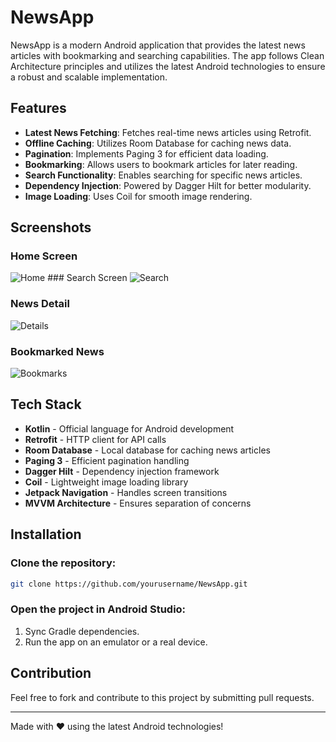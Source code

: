 # NewsApp

NewsApp is a modern Android application that provides the latest news articles with bookmarking and searching capabilities. The app follows Clean Architecture principles and utilizes the latest Android technologies to ensure a robust and scalable implementation.

## Features
- **Latest News Fetching**: Fetches real-time news articles using Retrofit.
- **Offline Caching**: Utilizes Room Database for caching news data.
- **Pagination**: Implements Paging 3 for efficient data loading.
- **Bookmarking**: Allows users to bookmark articles for later reading.
- **Search Functionality**: Enables searching for specific news articles.
- **Dependency Injection**: Powered by Dagger Hilt for better modularity.
- **Image Loading**: Uses Coil for smooth image rendering.

## Screenshots
### Home Screen
![Home](https://raw.githubusercontent.com/ahmedelgohary305/NewsApp/master/Screenshots/home.png)    ### Search Screen
![Search](https://raw.githubusercontent.com/ahmedelgohary305/NewsApp/master/Screenshots/search.png)

### News Detail
![Details](https://raw.githubusercontent.com/ahmedelgohary305/NewsApp/master/Screenshots/details.png)

### Bookmarked News
![Bookmarks](https://raw.githubusercontent.com/ahmedelgohary305/NewsApp/master/Screenshots/bookmarks.png)

## Tech Stack
- **Kotlin** - Official language for Android development
- **Retrofit** - HTTP client for API calls
- **Room Database** - Local database for caching news articles
- **Paging 3** - Efficient pagination handling
- **Dagger Hilt** - Dependency injection framework
- **Coil** - Lightweight image loading library
- **Jetpack Navigation** - Handles screen transitions
- **MVVM Architecture** - Ensures separation of concerns

## Installation
### Clone the repository:
```sh
git clone https://github.com/yourusername/NewsApp.git
```
### Open the project in Android Studio:
1. Sync Gradle dependencies.
2. Run the app on an emulator or a real device.

## Contribution
Feel free to fork and contribute to this project by submitting pull requests.

---
Made with ❤️ using the latest Android technologies!
